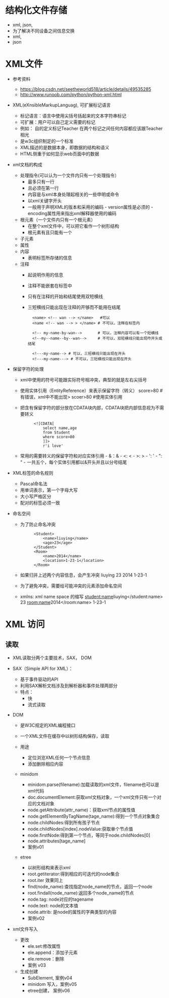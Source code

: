 # 结构化文件存储
- xml, json,
- 为了解决不同设备之间信息交换
- xml,
- json
# XML文件
- 参考资料
    - https://blog.csdn.net/seetheworld518/article/details/49535285
    - http://www.runoob.com/python/python-xml.html
    
- XML(eXnsibleMarkupLanguag), 可扩展标记语言
    - 标记语言：语言中使用尖括号括起来的文本字符串标记
    - 可扩展：用户可以自己定义需要的标记
    - 例如：
                <Teacher>
                    自的定义标记Teacher
                    在两个标记之间任何内容都应该跟Teacher相光
                </Teacher>
    - 是w3c组织制定的一个标准
    - XML描述的是数据本身，即数据的结构和语义
    - HTML侧重于如何显示web页面中的数据
    
- xml文档的构成
    -  处理指令(可以认为一个文件内只有一个处理指令）
        - 最多只有一行
        - 且必须在第一行
        - 内容是与xml本身处理起相关的一些申明或命令
        - 以xml关键字开头
        - 一般用于声明XML的版本和采用的编码
               - version属性是必须的
               - encoding属性用来指出xml解释器使用的编码
    - 根元素（一个文件内只有一个根元素）
        - 在整个xml文件中，可以把它看作一个树形结构
        - 根元素有且只能有一个
    - 子元素
    - 属性
    - 内容
        - 表明标签所存储的信息
    - 注释
        - 起说明作用的信息
        - 注释不能嵌套在标签中
        - 只有在注释的开始和结尾使用双短横线
        - 三短横线只能出现在注释的开够而不能用在结尾
        
                <name> <!-- wan --> </name>   #可以
                <name <!-- wan --> > </name> # 不可以，注释在标签内
                
                <!-- my-name-by-wan-->       # 可以，注释内容可以有一个短横线
                <!--my--name--by--wan-->     # 不可以，双短横线只能出现咋开头或结尾
                
                <!---my-name--> # 可以，三短横线只能出现在开头
                <!---my-name---> # 不可以，三短横线只能出现在开头
                
- 保留字符的处理
    - xml中使用的符号可能跟实际符号相冲突，典型的就是左右尖括号
    - 使用实体引用（EntityReference）来表示保留字符（转义）
                <score> score>80 </score> # 有错误，xml中不能出现>
                <score> scoer&gt;80 </score> #使用实体引用
    - 把含有保留字符的部分放在CDATA块内部，CDATA块把内部信息视为不需要转义
    
                <![CDATA[
                    select name,age
                    from Student
                    where score>80
                    ]]>
                    r'i love'
                    
    - 常用的需要转义的保留字符和对应实体引用
            -  &：&amp;
            - <: &lt;
            - >: &gt;
            - ': &apos;
            - ": &quot;
            - 一共五个，每个实体引用都以&开头并且以分号结尾
         
- XML标签的命名规则
    - Pascal命名法
    - 用单词表示，第一个字母大写
    - 大小写严格区分
    - 配对的标签必须一致 
    
- 命名空间
    - 为了防止命名冲突
    
                <Student>
                    <name>liuying</name>
                    <age>23</age>
                </Student>
                <Room>
                    <name>2014</name>
                    <location>1-23-1</location>
                </Room>
                
    - 如果归并上述两个内容信息，会产生冲突
                <student>
                    <name>liuying</name>
                    <age>23</age>
                    <name>2014</name>
                    <location>1-23-1</location>
                </student>
    - 为了避免冲突，需要给可能冲突的元素添加命名空间
    - xmlns: xml name space 的缩写
                 <schooler xmlns:student='http://my_student' xmlns:room='http://my_room'>
                    <student:name>liuying</student:name>
                    <age>23</age>
                    <room:name>2014</room:name>
                    <location>1-23-1</location>
                </schooler>
                
# XML 访问

## 读取
- XML读取分两个主要技术，SAX， DOM
- SAX（Simple API for XML）：
    - 基于事件驱动的API
    - 利用SAX解析文档涉及到解析器和事件处理两部分
    - 特点：
        - 快
        - 流式读取
        
- DOM
    - 是W3C规定的XML编程接口
    - 一个XML文件在缓存中以树形结构保存，读取
    - 用途
        - 定位浏览XML任何一个节点信息
        - 添加删除相应内容
    - minidom
        - minidom.parse(filename):加载读取的xml文件，filename也可以是xml代码
        - doc.documentElement:获取xml文档对象，一个xml文件只有一个对应的文档对象
        - node.getAttribute(attr_name)：获取xml节点的属性值
        - node.getElementByTagName(tage_name):得到一个节点对象集合
        - node.childNodes:得到所有孩子节点
        - node.childNodes[index].nodeValue:获取单个节点值
        - node.firstNode:得到第一个节点，等同于node.childNodes[0]
        - node.attributes[tage_name]
        - 案例v01
    
    - etree
        - 以树形结构来表示xml
        - root.getiterator:得到相应的可迭代的node集合
        - root.iter 效果同上
        - find(node_name):查找指定node_name的节点，返回一个node
        - root.findall(node_name):返回多个node_name的节点
        - node.tag: node对应的tagename
        - node.text: node的文本值
        - node.attrib: 是node的属性的字典类型的内容
        - 案例v02
        
- xml文件写入
    - 更改
        - ele.set:修改属性
        - ele.append：添加子元素
        - ele.remove：删除
        - 案例 v03
    - 生成创建
        - SubElement, 案例v04
        - minidom 写入，案例v05
        - etree创建， 案例v06
        